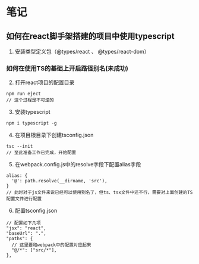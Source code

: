 # 笔记
## 如何在react脚手架搭建的项目中使用typescript
1. 安装类型定义包（@types/react 、 @types/react-dom）
### 如何在使用TS的基础上开启路径别名(未成功)
2. 打开react项目的配置目录
  ```
  npm run eject
  // 这个过程是不可逆的
  ```
3. 安装typescript
  ```
  npm i typescript -g
  ```
4. 在项目根目录下创建tsconfig.json
  ```
  tsc --init
  // 至此准备工作已完成，开始配置
  ```
5. 在webpack.config.js中的resolve字段下配置alias字段
  ```
  alias: {
    '@': path.resolve(__dirname, 'src'),
  }
  // 此时对于js文件来说已经可以使用别名了，但ts、tsx文件中还不行，需要对上面创建的TS配置文件进行配置
  ```
6. 配置tsconfig.json
  ```
  // 配置如下几项
  "jsx": "react",
  "baseUrl": ".",
  "paths": {
    // 这里要和webpack中的配置对应起来
    "@/*": ["src/*"],
  }, 
  ```

